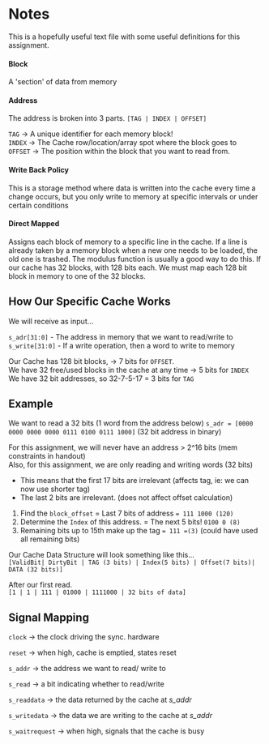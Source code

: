 # Notes

This is a hopefully useful text file with some useful definitions for this assignment.

#### Block

A 'section' of data from memory

#### Address

The address is broken into 3 parts.
`[TAG | INDEX | OFFSET]`

`TAG` -> A unique identifier for each memory block!  
`INDEX` -> The Cache row/location/array spot where the block goes to  
`OFFSET` -> The position within the block that you want to read from.

#### Write Back Policy
This is a storage method where data is written into the cache every time a
change occurs, but you only write to memory at specific intervals or under certain conditions

#### Direct Mapped
Assigns each block of memory to a specific line in the cache. If a line is already
taken by a memory block when a new one needs to be loaded, the old one is trashed.
The modulus function is usually a good way to do this. If our cache has 32 blocks, with 128 bits each.
We must map each 128 bit block in memory to one of the 32 blocks.

## How Our Specific Cache Works
We will receive as input...

`s_adr[31:0]` - The address in memory that we want to read/write to  
`s_write[31:0]` - If a write operation, then a word to write to memory

Our Cache has 128 bit blocks, -> 7 bits for `OFFSET`.  
We have 32 free/used blocks in the cache at any time -> 5 bits for `INDEX`  
We have 32 bit addresses, so 32-7-5-17 = 3 bits for `TAG`  

## Example
We want to read a 32 bits (1 word from the address below)
`s_adr = [0000 0000 0000 0000 0111 0100 0111 1000]` (32 bit address in binary)

For this assignment, we will never have an address > 2^16 bits (mem constraints in handout)  
Also, for this assignment, we are only reading and writing words (32 bits)  
- This means that the first 17 bits are irrelevant (affects tag, ie: we can now use shorter tag)  
- The last 2 bits are irrelevant. (does not affect offset calculation)


1. Find the `block_offset` = Last 7 bits of address `= 111 1000 (120)`
2. Determine the `Index` of this address. = The next 5 bits! `0100 0 (8)`
3. Remaining bits up to 15th make up the tag `= 111 =(3)` (could have used all remaining bits)

Our Cache Data Structure will look something like this...  
`[ValidBit| DirtyBit | TAG (3 bits) | Index(5 bits) | Offset(7 bits)| DATA (32 bits)]`

After our first read.  
`[1 | 1 | 111 | 01000 | 1111000 | 32 bits of data]`

## Signal Mapping
`clock` -> the clock driving the sync. hardware

`reset` -> when high, cache is emptied, states reset

`s_addr` -> the address we want to read/ write to

`s_read` -> a bit indicating whether to read/write

`s_readdata` -> the data returned by the cache at *s_addr*

`s_writedata` -> the data we are writing to the cache at *s_addr*

`s_waitrequest` -> when high, signals that the cache is busy




